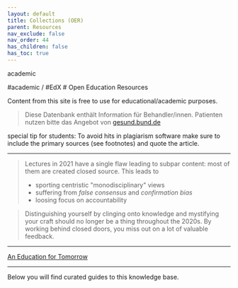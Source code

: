 ```yaml
---
layout: default
title: Collections (OER)
parent: Resources
nav_exclude: false
nav_order: 44
has_children: false
has_toc: true
---
```

<p class="label label-yellow">academic</p>
#academic / #EdX
# Open Education Resources

Content from this site is free to use for educational/academic purposes. 

> Diese Datenbank enthält Information für Behandler/innen. Patienten nutzen bitte das Angebot von [gesund.bund.de](//gesund.bund.de)

special tip for students: To avoid hits in plagiarism software make sure to include the primary sources (see footnotes) and quote the article.

---

> Lectures in 2021 have a single flaw leading to subpar content: most of them are created closed source.
> This leads to
> - sporting centristic "monodisciplinary" views
> - suffering from *false consensus* and *confirmation bias*
> - loosing focus on accountability

> Distinguishing yourself by clinging onto knowledge and mystifying your craft should no longer be a thing throughout the 2020s.
> By working behind closed doors, you miss out on a lot of valuable feedback.

---

[An Education for Tomorrow]()

---

Below you will find curated guides to this knowledge base.